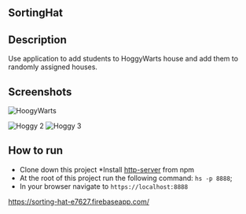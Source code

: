 ## SortingHat

## Description
Use application to add students to HoggyWarts house and add them to randomly assigned houses.

## Screenshots
![HoogyWarts](https://user-images.githubusercontent.com/51214463/65899251-f48d6a80-e378-11e9-8536-841bc4fb275d.PNG)

![Hoggy 2](https://user-images.githubusercontent.com/51214463/65899344-27376300-e379-11e9-98b0-0f0a61528b07.PNG)
![Hoggy 3](https://user-images.githubusercontent.com/51214463/65899431-5cdc4c00-e379-11e9-8cc5-5080b9127cec.PNG)



## How to run
* Clone down this project
*Install [http-server](url) from npm
* At the root of this project run the following command: `hs -p 8888`;
* In your browser navigate to `https://localhost:8888`

https://sorting-hat-e7627.firebaseapp.com/